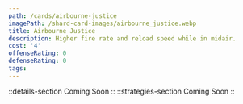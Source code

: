 ```yaml
---
path: /cards/airbourne-justice
imagePath: /shard-card-images/airbourne_justice.webp
title: Airbourne Justice
description: Higher fire rate and reload speed while in midair.
cost: '4'
offenseRating: 0
defenseRating: 0
tags:
---
```

::details-section
Coming Soon
::
::strategies-section
Coming Soon
::